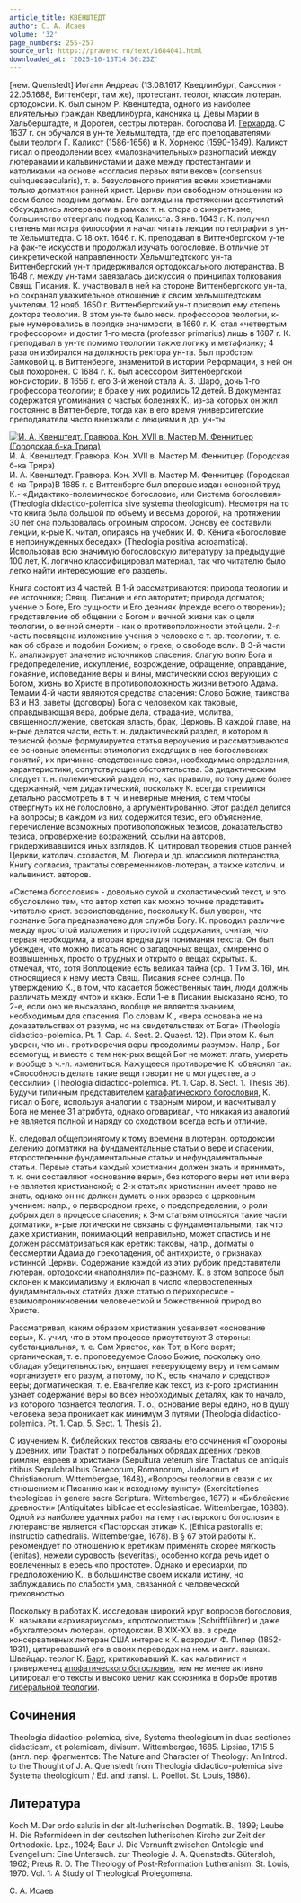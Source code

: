 ```yaml
---
article_title: КВЕНШТЕДТ
author: С. А. Исаев
volume: '32'
page_numbers: 255-257
source_url: https://pravenc.ru/text/1684041.html
downloaded_at: '2025-10-13T14:30:23Z'
---
```


[нем. Quenstedt] Иоганн Андреас (13.08.1617, Кведлинбург, Саксония - 22.05.1688, Виттенберг, там же), протестант. теолог, классик лютеран. ортодоксии. К. был сыном Р. Квенштедта, одного из наиболее влиятельных граждан Кведлинбурга, каноника ц. Девы Марии в Хальберштадте, и Доротеи, сестры лютеран. богослова И. [Герхарда](https://pravenc.ru/text/Герхарда.html). С 1637 г. он обучался в ун-те Хельмштедта, где его преподавателями были теологи Г. Каликст (1586-1656) и К. Хорнеюс (1590-1649). Каликст писал о преодолении всех «малозначительных» разногласий между лютеранами и кальвинистами и даже между протестантами и католиками на основе «согласия первых пяти веков» (consensus quinquesaecularis), т. е. безусловного принятия всеми христианами только догматики ранней христ. Церкви при свободном отношении ко всем более поздним догмам. Его взгляды на протяжении десятилетий обсуждались лютеранами в рамках т. н. спора о синкретизме; большинство отвергало подход Каликста. 3 янв. 1643 г. К. получил степень магистра философии и начал читать лекции по географии в ун-те Хельмштедта. С 18 окт. 1646 г. К. преподавал в Виттенбергском у-те на фак-те искусств и продолжал изучать богословие. В отличие от синкретической направленности Хельмштедтского ун-та Виттенбергский ун-т придерживался ортодоксального лютеранства. В 1648 г. между ун-тами завязалась дискуссия о принципах толкования Свящ. Писания. К. участвовал в ней на стороне Виттенбергского ун-та, но сохранял уважительное отношение к своим хельмштедтским учителям. 12 нояб. 1650 г. Виттенбергский ун-т присвоил ему степень доктора теологии. В этом ун-те было неск. профессоров теологии, к-рые нумеровались в порядке значимости; в 1660 г. К. стал «четвертым профессором» и достиг 1-го места (professor primarius) лишь в 1687 г. К. преподавал в ун-те помимо теологии также логику и метафизику; 4 раза он избирался на должность ректора ун-та. Был пробстом Замковой ц. в Виттенберге, знаменитой в истории Реформации, в ней он был похоронен. С 1684 г. К. был асессором Виттенбергской консистории. В 1656 г. его 3-й женой стала А. З. Шарф, дочь 1-го профессора теологии; в браке у них родились 12 детей. В документах содержатся упоминания о частых болезнях К., из-за которых он жил постоянно в Виттенберге, тогда как в его время университетские преподаватели часто выезжали с лекциями в др. ун-ты.

[![И. А. Квенштедт. Гравюра. Кон. XVII в. Мастер М. Феннитцер (Городская б-ка Трира)](https://pravenc.ru/data/2014/03/03/1234147335/i200.jpg "Кликните для увеличения картинки")](https://pravenc.ru/data/2014/03/03/1234147335/i400.jpg)И. А. Квенштедт. Гравюра. Кон. XVII в. Мастер М. Феннитцер (Городская б-ка Трира)  
И. А. Квенштедт. Гравюра. Кон. XVII в. Мастер М. Феннитцер (Городская б-ка Трира)В 1685 г. в Виттенберге был впервые издан основной труд К.- «Дидактико-полемическое богословие, или Система богословия» (Theologia didactico-polemica sive systema theologicum). Несмотря на то что книга была большой по объему и весьма дорогой, на протяжении 30 лет она пользовалась огромным спросом. Основу ее составили лекции, к-рые К. читал, опираясь на учебник И. Ф. Кёнига «Богословие в непринужденных беседах» (Theologia positiva acroamatica). Использовав всю значимую богословскую литературу за предыдущие 100 лет, К. логично классифицировал материал, так что читателю было легко найти интересующие его разделы.

Книга состоит из 4 частей. В 1-й рассматриваются: природа теологии и ее источники; Свящ. Писание и его авторитет; природа догматов; учение о Боге, Его сущности и Его деяниях (прежде всего о творении); представление об общении с Богом и вечной жизни как о цели теологии, о вечной смерти - как о противоположности этой цели. 2-я часть посвящена изложению учения о человеке с т. зр. теологии, т. е. как об образе и подобии Божием; о грехе; о свободе воли. В 3-й части К. анализирует значение источников спасения: благую волю Бога и предопределение, искупление, возрождение, обращение, оправдание, покаяние, исповедание веры и вины, мистический союз верующих с Богом, жизнь во Христе в противоположность жизни ветхого Адама. Темами 4-й части являются средства спасения: Слово Божие, таинства ВЗ и НЗ, заветы (договоры) Бога с человеком как таковые, оправдывающая вера, добрые дела, страдание, молитва, священнослужение, светская власть, брак, Церковь. В каждой главе, на к-рые делятся части, есть т. н. дидактический раздел, в котором в тезисной форме формулируется статья вероучения и рассматриваются ее основные элементы: этимология входящих в нее богословских понятий, их причинно-следственные связи, необходимые определения, характеристики, сопутствующие обстоятельства. За дидактическим следует т. н. полемический раздел, но, как правило, по тону даже более сдержанный, чем дидактический, поскольку К. всегда стремился детально рассмотреть в т. ч. и неверные мнения, с тем чтобы отвергнуть их не голословно, а аргументированно. Этот раздел делится на вопросы; в каждом из них содержится тезис, его объяснение, перечисление возможных противоположных тезисов, доказательство тезиса, опровержение возражений, ссылки на авторов, придерживавшихся иных взглядов. К. цитировал творения отцов ранней Церкви, католич. схоластов, М. Лютера и др. классиков лютеранства, Книгу согласия, трактаты современников-лютеран, а также католич. и кальвинист. авторов.

«Система богословия» - довольно сухой и схоластический текст, и это обусловлено тем, что автор хотел как можно точнее представить читателю христ. вероисповедание, поскольку К. был уверен, что познание Бога предназначено для службы Богу. К. проводил различие между простотой изложения и простотой содержания, считая, что первая необходима, а вторая вредна для понимания текста. Он был убежден, что можно писать ясно о загадочных вещах, смиренно о возвышенных, просто о трудных и открыто о вещах скрытых. К. отмечал, что, хотя Воплощение есть великая тайна (ср.: 1 Тим 3. 16), мн. относящиеся к нему места Свящ. Писания яснее солнца. По утверждению К., в том, что касается божественных таин, люди должны различать между «что» и «как». Если 1-е в Писании высказано ясно, то 2-е, если оно не высказано, вообще не является знанием, необходимым для спасения. По словам К., «вера основана не на доказательствах от разума, но на свидетельствах от Бога» (Theologia didactico-polemica. Pt. 1. Cap. 4. Sect. 2. Quaest. 12). При этом К. был уверен, что мн. противоречия веры преодолимы разумом. Напр., Бог всемогущ, и вместе с тем нек-рых вещей Бог не может: лгать, умереть и вообще в ч.-л. измениться. Кажущееся противоречие К. объяснял так: «Способность делать такие вещи говорит не о могуществе, а о бессилии» (Theologia didactico-polemica. Pt. 1. Cap. 8. Sect. 1. Thesis 36). Будучи типичным представителем [катафатического богословия](<https://pravenc.ru/text/катафатического богословия.html>), К. писал о Боге, используя аналогии с тварным миром, и насчитывал у Бога не менее 31 атрибута, однако оговаривал, что никакая из аналогий не является полной и наряду со сходством всегда есть и отличие.

К. следовал общепринятому к тому времени в лютеран. ортодоксии делению догматики на фундаментальные статьи о вере и спасении, второстепенные фундаментальные статьи и нефундаментальные статьи. Первые статьи каждый христианин должен знать и принимать, т. к. они составляют «основание веры», без которого веры нет или вера не является христианской; о 2-х статьях христианин имеет право не знать, однако он не должен думать о них вразрез с церковным учением: напр., о первородном грехе, о предопределении, о роли добрых дел в процессе спасения; к 3-м статьям относятся такие части догматики, к-рые логически не связаны с фундаментальными, так что даже христианин, понимающий неправильно, может спастись и не должен рассматриваться как еретик: таковы, напр., догматы о бессмертии Адама до грехопадения, об антихристе, о признаках истинной Церкви. Содержание каждой из этих рубрик представители лютеран. ортодоксии «наполняли» по-разному. К. в этом вопросе был склонен к максимализму и включал в число «первостепенных фундаментальных статей» даже статью о перихоресисе - взаимопроникновении человеческой и божественной природ во Христе.

Рассматривая, каким образом христианин усваивает «основание веры», К. учил, что в этом процессе присутствуют 3 стороны: субстанциальная, т. е. Сам Христос, как Тот, в Кого верят; органическая, т. е. проповедуемое Слово Божие, поскольку оно, обладая убедительностью, внушает неверующему веру и тем самым «организует» его разум, а потому, по К., есть «начало и средство» веры; догматическая, т. е. Евангелие как текст, из к-рого христианин узнает содержание веры во всех необходимых деталях, как то начало, из которого познается теология. Т. о., основание веры едино, но в душу человека вера проникает как минимум 3 путями (Theologia didactico-polemica. Pt. 1. Cap. 5. Sect. 1. Thesis 2).

С изучением К. библейских текстов связаны его сочинения «Похороны у древних, или Трактат о погребальных обрядах древних греков, римлян, евреев и христиан» (Sepultura veterum sire Tractatus de antiquis ritibus Sepulchralibus Graecorum, Romanorum, Judeaorum et Christianorum. Wittembergae, 1648), «Вопросы теологии в связи с их отношением к Писанию как к исходному пункту» (Exercitationes theologicae in genere sacra Scriptura. Wittembergae, 1677) и «Библейские древности» (Antiquitates biblicae et ecclesiasticae. Wittembergae, 16883). Одной из наиболее удачных работ на тему пастырского богословия в лютеранстве является «Пасторская этика» К. (Ethica pastoralis et instructio cathedralis. Wittembergae, 1678). В § 67 этой работы К. рекомендует по отношению к еретикам применять скорее мягкость (lenitas), нежели суровость (severitas), особенно когда речь идет о вовлеченных в ересь «по простоте». Однако и ересиархи, по предположению К., в большинстве своем искали истину, но заблуждались по слабости ума, связанной с человеческой греховностью.

Поскольку в работах К. исследован широкий круг вопросов богословия, К. называли «архивариусом», «протоколистом» (Schriftführer) и даже «бухгалтером» лютеран. ортодоксии. В XIX-XX вв. в среде консервативных лютеран США интерес к К. возродил Ф. Пипер (1852-1931), цитировавший его в своих переводах на нем. и англ. языках. Швейцар. теолог К. [Барт](https://pravenc.ru/text/Барт.html), критиковавший К. как кальвинист и приверженец [апофатического богословия](<https://pravenc.ru/text/апофатического богословия.html>), тем не менее активно цитировал его тексты и высоко ценил как союзника в борьбе против [либеральной теологии](<https://pravenc.ru/text/либеральной теологии.html>).

## Сочинения

Theologia didactico-polemica, sive, Systema theologicum in duas sectiones didacticam, et polemicam, divisum. Wittembergae, 1685. Lipsiae, 1715 5 (англ. пер. фрагментов: The Nature and Character of Theology: An Introd. to the Thought of J. A. Quenstedt from Theologia didactico-polemica sive Systema theologicum / Ed. and transl. L. Poellot. St. Louis, 1986).

## Литература

Koch M. Der ordo salutis in der alt-lutherischen Dogmatik. B., 1899; Leube H. Die Reformideen in der deutschen lutherischen Kirche zur Zeit der Orthodoxie. Lpz., 1924; Baur J. Die Vernunft zwischen Ontologie und Evangelium: Eine Untersuch. zur Theologie J. A. Quenstedts. Gütersloh, 1962; Preus R. D. The Theology of Post-Reformation Lutheranism. St. Louis, 1970. Vol. 1: A Study of Theological Prolegomena.

С. А. Исаев
